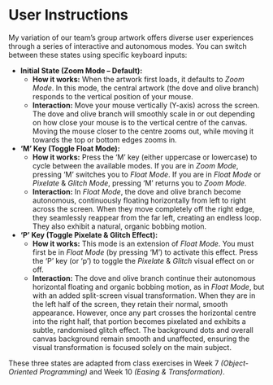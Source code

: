 # User Instructions

My variation of our team’s group artwork offers diverse user experiences through a series of interactive and autonomous modes. You can switch between these states using specific keyboard inputs:

- **Initial State (Zoom Mode – Default):**
    - **How it works:** When the artwork first loads, it defaults to _Zoom Mode_. In this mode, the central artwork (the dove and olive branch) responds to the vertical position of your mouse. 
    - **Interaction:** Move your mouse vertically (Y-axis) across the screen. The dove and olive branch will smoothly scale in or out depending on how close your mouse is to the vertical centre of the canvas. Moving the mouse closer to the centre zooms out, while moving it towards the top or bottom edges zooms in.
- **‘M’ Key (Toggle Float Mode):** 
    - **How it works:** Press the ‘M’ key (either uppercase or lowercase) to cycle between the available modes. If you are in _Zoom Mode_, pressing ‘M’ switches you to _Float Mode_. If you are in _Float Mode_ or _Pixelate_ & _Glitch Mode_, pressing ‘M’ returns you to _Zoom Mode_. 
    - **Interaction:** In _Float Mode_, the dove and olive branch become autonomous, continuously floating horizontally from left to right across the screen. When they move completely off the right edge, they seamlessly reappear from the far left, creating an endless loop. They also exhibit a natural, organic bobbing motion.
- **‘P’ Key (Toggle Pixelate & Glitch Effect):** 
    - **How it works:** This mode is an extension of _Float Mode_. You must first be in _Float Mode_ (by pressing ‘M’) to activate this effect. Press the ‘P’ key (or ‘p’) to toggle the _Pixelate_ & _Glitch_ visual effect on or off. 
    - **Interaction:** The dove and olive branch continue their autonomous horizontal floating and organic bobbing motion, as in _Float Mode_, but with an added split-screen visual transformation. When they are in the left half of the screen, they retain their normal, smooth appearance. However, once any part crosses the horizontal centre into the right half, that portion becomes pixelated and exhibits a subtle, randomised glitch effect. The background dots and overall canvas background remain smooth and unaffected, ensuring the visual transformation is focused solely on the main subject.

These three states are adapted from class exercises in Week 7 _(Object-Oriented Programming)_ and Week 10 _(Easing & Transformation)_.

